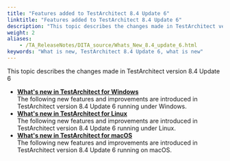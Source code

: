 ```yaml
--- 
title: "Features added to TestArchitect 8.4 Update 6"
linktitle: "Features added to TestArchitect 8.4 Update 6"
description: "This topic describes the changes made in TestArchitect version 8.4 Update 6"
weight: 2
aliases: 
    - /TA_ReleaseNotes/DITA_source/Whats_New_8.4_update_6.html
keywords: "What is new, TestArchitect 8.4 Update 6, what is new"
---
```


This topic describes the changes made in TestArchitect version 8.4 Update 6

-   **[What's new in TestArchitect for Windows](/TA_ReleaseNotes/DITA_source/Whats_New_Windows_8.4_update_6.html)**  
The following new features and improvements are introduced in TestArchitect version 8.4 Update 6 running under Windows.
-   **[What's new in TestArchitect for Linux](/TA_ReleaseNotes/DITA_source/Whats_New_Linux_8.4_update_6.html)**  
The following new features and improvements are introduced in TestArchitect version 8.4 Update 6 running under Linux.
-   **[What's new in TestArchitect for macOS](/TA_ReleaseNotes/DITA_source/Whats_New_Mac_8.4_update_6.html)**  
The following new features and improvements are introduced in TestArchitect version 8.4 Update 6 running on macOS.




